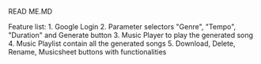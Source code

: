 READ ME.MD

Feature list:
	1. Google Login
	2. Parameter selectors "Genre", "Tempo", "Duration" and Generate button
	3. Music Player to play the generated song
	4. Music Playlist contain all the generated songs 
	5. Download, Delete, Rename, Musicsheet buttons with functionalities